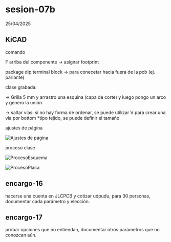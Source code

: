 # sesion-07b

25/04/2025

## KiCAD

comando 

F arriba del componente → asignar footprint

package dip 
terminal block → para conecetar hacia fuera de la pcb (ej. parlante)

clase grabada:

→ Grilla 5 mm y arrastro una esquina (capa de corte) y luego pongo un arco y genero la unión

→ saltar vías: si no hay forma de ordenar, se puede utilizar V para crear una vía por bottom  *tipo tejido, se puede definir el tamaño 

ajustes de página

![Ajustes de página](https://github.com/user-attachments/assets/d673d40c-4682-4d99-9b78-3ab978e72661)

proceso clase

![ProcesoEsquema](https://github.com/user-attachments/assets/1501a09e-be7a-45b2-8e7d-a7b5f9e39222)

![ProcesoPlaca](https://github.com/user-attachments/assets/95ff2961-6f17-4c2f-9122-0dded26ce7bf)

## encargo-16

hacerse una cuenta en JLCPCB y cotizar udpudu, para 30 personas, documentar cada parámetro y elección.

## encargo-17

probar opciones que no entiendan, documentar otros parámetros que no conozcan aún.
